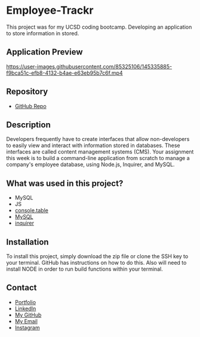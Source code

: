 # Employee-Trackr

This project was for my UCSD coding bootcamp. Developing an application to store information in stored.

## Application Preview

https://user-images.githubusercontent.com/85325106/145335885-f9bca51c-efb8-4132-b4ae-e63eb95b7c6f.mp4

## Repository

* [GitHub Repo](https://github.com/latommyla/Employee-Trackr)

## Description

Developers frequently have to create interfaces that allow non-developers to easily view and interact with information stored in databases. These interfaces are called content management systems (CMS). Your assignment this week is to build a command-line application from scratch to manage a company's employee database, using Node.js, Inquirer, and MySQL.

## What was used in this project?

- MySQL
- JS
- [console.table](https://www.npmjs.com/package/console.table)
- [MySQL](https://www.npmjs.com/package/mysql)
- [inquirer](https://www.npmjs.com/package/inquirer)

## Installation 

To install this project, simply download the zip file or clone the SSH key to your terminal. GitHub has instructions on how to do this. Also will need to install NODE in order to run build functions within your terminal.

## Contact 

- [Portfolio](https://latommyla.github.io/TL-Portfolio/)
- [LinkedIn](https://www.linkedin.com/in/tommymla/)
- [My GitHub](https://github.com/latommyla)
- [My Email](mailto:tommyl.dmd@gmail.com)
- [Instagram](https://instagram.com/latommyla)

